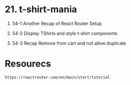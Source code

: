 # 21. t-shirt-mania

1. 54-1 Another Recap of React Router Setup

2. 54-2 Display TShirts and style t-shirt components

3. 54-3 Recap Remove from cart and not allow duplicate

# Resourecs

`https://reactrouter.com/en/main/start/tutorial`
